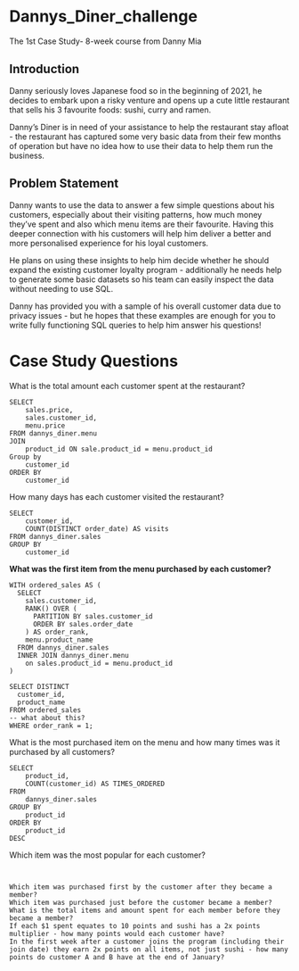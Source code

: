 # Dannys_Diner_challenge
The 1st Case Study- 8-week course from Danny Mia
## Introduction
Danny seriously loves Japanese food so in the beginning of 2021, he decides to embark upon a risky venture and opens up a cute little restaurant that sells his 3 favourite foods: sushi, curry and ramen.

Danny’s Diner is in need of your assistance to help the restaurant stay afloat - the restaurant has captured some very basic data from their few months of operation but have no idea how to use their data to help them run the business.

## Problem Statement
Danny wants to use the data to answer a few simple questions about his customers, especially about their visiting patterns, how much money they’ve spent and also which menu items are their favourite. Having this deeper connection with his customers will help him deliver a better and more personalised experience for his loyal customers.

He plans on using these insights to help him decide whether he should expand the existing customer loyalty program - additionally he needs help to generate some basic datasets so his team can easily inspect the data without needing to use SQL.

Danny has provided you with a sample of his overall customer data due to privacy issues - but he hopes that these examples are enough for you to write fully functioning SQL queries to help him answer his questions!

# Case Study Questions

What is the total amount each customer spent at the restaurant?
```
SELECT
    sales.price,
    sales.customer_id,
    menu.price
FROM dannys_diner.menu
JOIN
	product_id ON sale.product_id = menu.product_id
Group by
	customer_id
ORDER BY 
	customer_id
```

How many days has each customer visited the restaurant?
```
SELECT
	customer_id,
    COUNT(DISTINCT order_date) AS visits
FROM dannys_diner.sales
GROUP BY
    customer_id
```

**What was the first item from the menu purchased by each customer?**

```
WITH ordered_sales AS (
  SELECT
    sales.customer_id,
    RANK() OVER (
      PARTITION BY sales.customer_id
      ORDER BY sales.order_date
    ) AS order_rank,
    menu.product_name
  FROM dannys_diner.sales
  INNER JOIN dannys_diner.menu
    on sales.product_id = menu.product_id
)

SELECT DISTINCT
  customer_id,
  product_name
FROM ordered_sales
-- what about this?
WHERE order_rank = 1;

```
What is the most purchased item on the menu and how many times was it purchased by all customers?

```
SELECT
	product_id,
	COUNT(customer_id) AS TIMES_ORDERED
FROM
	dannys_diner.sales
GROUP BY
	product_id
ORDER BY
	product_id
DESC
```
Which item was the most popular for each customer?

```


Which item was purchased first by the customer after they became a member?
Which item was purchased just before the customer became a member?
What is the total items and amount spent for each member before they became a member?
If each $1 spent equates to 10 points and sushi has a 2x points multiplier - how many points would each customer have?
In the first week after a customer joins the program (including their join date) they earn 2x points on all items, not just sushi - how many points do customer A and B have at the end of January?



